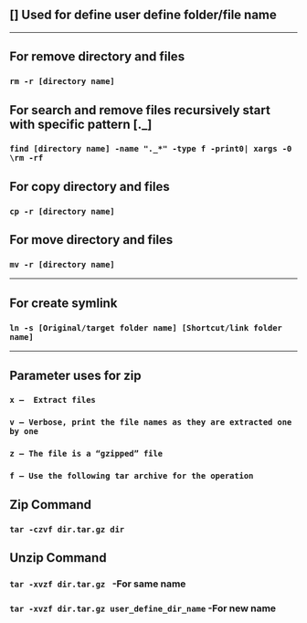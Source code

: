 ## [] Used for define user define folder/file name

---

## For remove directory and files

### `rm -r [directory name]`

## For search and remove files recursively start with specific pattern [._]

### `find [directory name] -name "._*" -type f -print0| xargs -0 \rm -rf`


## For copy directory and files

### `cp -r [directory name]`


## For move directory and files

### `mv -r [directory name]`

---

## For create symlink

### `ln -s [Original/target folder name] [Shortcut/link folder name]`


---

## Parameter uses for zip

### `x –  Extract files`

### `v – Verbose, print the file names as they are extracted one by one`

### `z – The file is a “gzipped” file`

### `f – Use the following tar archive for the operation`


## Zip Command
### `tar -czvf dir.tar.gz dir`


## Unzip Command
### `tar -xvzf dir.tar.gz ` -For same name
### `tar -xvzf dir.tar.gz user_define_dir_name` -For new name
